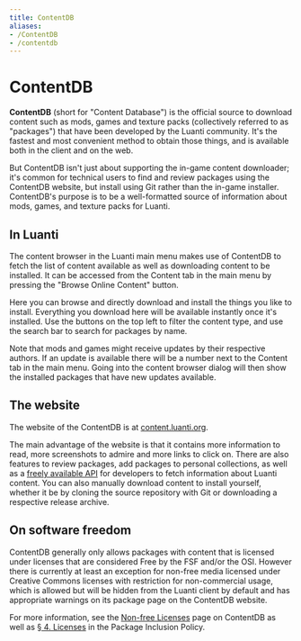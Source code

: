 ```yaml
---
title: ContentDB
aliases:
- /ContentDB
- /contentdb
---
```


# ContentDB
**ContentDB** (short for "Content Database") is the official source to download content such as mods, games and texture packs (collectively referred to as "packages") that have been developed by the Luanti community. It's the fastest and most convenient method to obtain those things, and is available both in the client and on the web.

But ContentDB isn't just about supporting the in-game content downloader; it's common for technical users to find and review packages using the ContentDB website, but install using Git rather than the in-game installer. ContentDB's purpose is to be a well-formatted source of information about mods, games, and texture packs for Luanti.

## In Luanti

The content browser in the Luanti main menu makes use of ContentDB to fetch the list of content available as well as downloading content to be installed. It can be accessed from the Content tab in the main menu by pressing the "Browse Online Content" button.

Here you can browse and directly download and install the things you like to install. Everything you download here will be available instantly once it's installed. Use the buttons on the top left to filter the content type, and use the search bar to search for packages by name.

Note that mods and games might receive updates by their respective authors. If an update is available there will be a number next to the Content tab in the main menu. Going into the content browser dialog will then show the installed packages that have new updates available.

## The website

The website of the ContentDB is at [content.luanti.org](https://content.luanti.org/).

The main advantage of the website is that it contains more information to read, more screenshots to admire and more links to click on. There are also features to review packages, add packages to personal collections, as well as a [freely available API](https://content.luanti.org/help/api/) for developers to fetch information about Luanti content. You can also manually download content to install yourself, whether it be by cloning the source repository with Git or downloading a respective release archive.

## On software freedom

ContentDB generally only allows packages with content that is licensed under licenses that are considered Free by the FSF and/or the OSI. However there is currently at least an exception for non-free media licensed under Creative Commons licenses with restriction for non-commercial usage, which is allowed but will be hidden from the Luanti client by default and has appropriate warnings on its package page on the ContentDB website.

For more information, see the [Non-free Licenses](https://content.luanti.org/help/non_free/) page on ContentDB as well as [§ 4. Licenses](https://content.luanti.org/policy_and_guidance/#4-licenses) in the Package Inclusion Policy.
